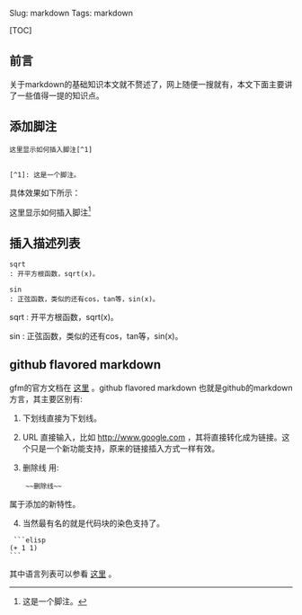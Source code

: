 Slug: markdown
Tags: markdown

[TOC]

## 前言

关于markdown的基础知识本文就不赘述了，网上随便一搜就有，本文下面主要讲了一些值得一提的知识点。

## 添加脚注

```text
这里显示如何插入脚注[^1]


[^1]: 这是一个脚注。
```

具体效果如下所示：

这里显示如何插入脚注[^1]

## 插入描述列表
```text
sqrt
: 开平方根函数，sqrt(x)。

sin
: 正弦函数，类似的还有cos，tan等，sin(x)。
```

sqrt
: 开平方根函数，sqrt(x)。

sin
: 正弦函数，类似的还有cos，tan等，sin(x)。



## github flavored markdown

gfm的官方文档在 [这里](https://help.github.com/articles/github-flavored-markdown/) 。github flavored markdown 也就是github的markdown方言，其主要区别有:

1. 下划线直接为下划线。

2. URL 直接输入，比如 <http://www.google.com> ，其将直接转化成为链接。这个只是一个新功能支持，原来的链接插入方式一样有效。

3. 删除线 用:
```text
    ~~删除线~~
```
属于添加的新特性。

4. 当然最有名的就是代码块的染色支持了。
```text
 ```elisp
(+ 1 1)
​```
```

其中语言列表可以参看 [这里](https://github.com/github/linguist/blob/master/lib/linguist/languages.yml) 。




[^1]: 这是一个脚注。
